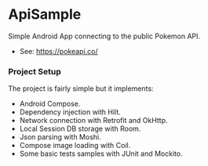 # ApiSample
Simple Android App connecting to the public Pokemon API.

- See: https://pokeapi.co/

### Project Setup

The project is fairly simple but it implements:

- Android Compose.
- Dependency injection with Hilt.
- Network connection with Retrofit and OkHttp.
- Local Session DB storage with Room.
- Json parsing with Moshi.
- Compose image loading with Coil.
- Some basic tests samples with JUnit and Mockito.
